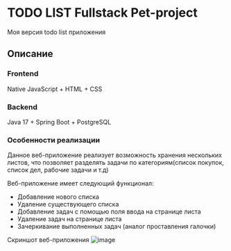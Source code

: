 # TODO LIST Fullstack Pet-project
Моя версия todo list приложения 
## Описание
### Frontend
Native JavaScript + HTML + CSS

### Backend
Java 17 + Spring Boot + PostgreSQL

### Особенности реализации
Данное веб-приложение реализует возможность хранения нескольких листов, что позволяет разделять задачи по категориям(список покупок, список дел, рабочие задачи и т.д)

Веб-приложение имеет следующий функционал:
- Добавление нового списка
- Удаление существующего списка
- Добавление задач с помощью поля ввода на странице листа
- Удаление задач на странице листа
- Зачеркивание выполненных задач (аналог проставления галочки)

Скриншот веб-приложения
![image](https://github.com/soulasphyxia/todo-fullstack-pet/assets/98162330/45cab96b-5fcd-4d6c-8b4c-cb1e44dce943)

